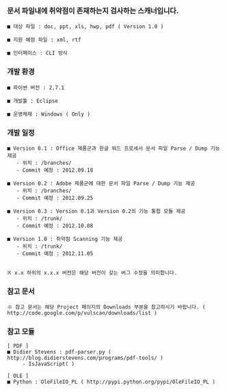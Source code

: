 ### **문서 파일내에 취약점이 존재하는지 검사하는 스캐너입니다.** ###
```
■ 대상 파일 : doc, ppt, xls, hwp, pdf ( Version 1.0 )

■ 지원 예정 파일 : xml, rtf

■ 인터페이스 : CLI 방식
```

### **개발 환경** ###
```
■ 파이썬 버전 : 2.7.1

■ 개발툴 : Eclipse

■ 운영체제 : Windows ( Only )
```

### **개발 일정** ###
```
■ Version 0.1 : Office 제품군과 한글 워드 프로세서 문서 파일 Parse / Dump 기능 제공
   - 위치 : /branches/
   - Commit 예정 : 2012.09.18

■ Version 0.2 : Adobe 제품군에 대한 문서 파일 Parse / Dump 기능 제공
   - 위치 : /branches/
   - Commit 예정 : 2012.09.25

■ Version 0.3 : Version 0.1과 Version 0.2의 기능 통합 모듈 제공
   - 위치 : /trunk/
   - Commit 예정 : 2012.10.08

■ Version 1.0 : 취약점 Scanning 기능 제공
   - 위치 : /trunk/
   - Commit 예정 : 2012.11.05


※ x.x 하위의 x.x.x 버전은 해당 버전이 갖는 버그 수정을 의미합니다. 
```

### **참고 문서** ###
```
※ 참고 문서는 해당 Project 페이지의 Downloads 부분을 참고하시기 바랍니다. ( http://code.google.com/p/vulscan/downloads/list )
```

### **참고 모듈** ###
```
[ PDF ]
■ Didier Stevens : pdf-parser.py ( http://blog.didierstevens.com/programs/pdf-tools/ )
     - IsJavaScript( ) 

[ OLE ]
■ Python : OleFileIO_PL ( http://pypi.python.org/pypi/OleFileIO_PL )
```